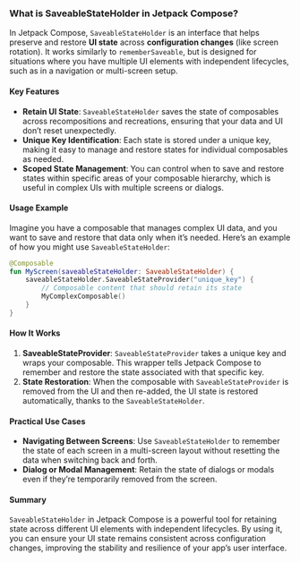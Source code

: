 ### What is SaveableStateHolder in Jetpack Compose?

In Jetpack Compose, `SaveableStateHolder` is an interface that helps preserve and restore **UI state** across **configuration changes** (like screen rotation). It works similarly to `rememberSaveable`, but is designed for situations where you have multiple UI elements with independent lifecycles, such as in a navigation or multi-screen setup.

#### Key Features
- **Retain UI State**: `SaveableStateHolder` saves the state of composables across recompositions and recreations, ensuring that your data and UI don’t reset unexpectedly.
- **Unique Key Identification**: Each state is stored under a unique key, making it easy to manage and restore states for individual composables as needed.
- **Scoped State Management**: You can control when to save and restore states within specific areas of your composable hierarchy, which is useful in complex UIs with multiple screens or dialogs.

#### Usage Example

Imagine you have a composable that manages complex UI data, and you want to save and restore that data only when it’s needed. Here’s an example of how you might use `SaveableStateHolder`:

```kotlin
@Composable
fun MyScreen(saveableStateHolder: SaveableStateHolder) {
    saveableStateHolder.SaveableStateProvider("unique_key") {
        // Composable content that should retain its state
        MyComplexComposable()
    }
}
```

#### How It Works
1. **SaveableStateProvider**: `SaveableStateProvider` takes a unique key and wraps your composable. This wrapper tells Jetpack Compose to remember and restore the state associated with that specific key.
2. **State Restoration**: When the composable with `SaveableStateProvider` is removed from the UI and then re-added, the UI state is restored automatically, thanks to the `SaveableStateHolder`.

#### Practical Use Cases
- **Navigating Between Screens**: Use `SaveableStateHolder` to remember the state of each screen in a multi-screen layout without resetting the data when switching back and forth.
- **Dialog or Modal Management**: Retain the state of dialogs or modals even if they’re temporarily removed from the screen.

#### Summary
`SaveableStateHolder` in Jetpack Compose is a powerful tool for retaining state across different UI elements with independent lifecycles. By using it, you can ensure your UI state remains consistent across configuration changes, improving the stability and resilience of your app’s user interface.
